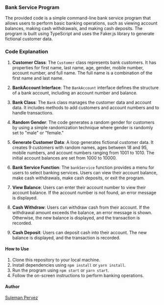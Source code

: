 ### Bank Service Program

The provided code is a simple command-line bank service program that allows users to perform basic banking operations, such as viewing account balances, making cash withdrawals, and making cash deposits. The program is built using TypeScript and uses the Faker.js library to generate fictional customer data.

### Code Explanation

1. **Customer Class**: The `Customer` class represents bank customers. It has properties for first name, last name, age, gender, mobile number, account number, and full name. The full name is a combination of the first name and last name.

2. **BankAccount Interface**: The `BankAccount` interface defines the structure of a bank account, including an account number and balance.

3. **Bank Class**: The `Bank` class manages the customer data and account data. It includes methods to add customers and account numbers and to handle transactions.

4. **Random Gender**: The code generates a random gender for customers by using a simple randomization technique where gender is randomly set to "male" or "female."

5. **Generate Customer Data**: A loop generates fictional customer data. It creates 9 customers with random names, ages between 18 and 95, mobile numbers, and account numbers ranging from 1001 to 1010. The initial account balances are set from 1000 to 10000.

6. **Bank Service Function**: The `bankService` function provides a menu for users to select banking services. Users can view their account balance, make cash withdrawals, make cash deposits, or exit the program.

7. **View Balance**: Users can enter their account number to view their account balance. If the account number is not found, an error message is displayed.

8. **Cash Withdraw**: Users can withdraw cash from their account. If the withdrawal amount exceeds the balance, an error message is shown. Otherwise, the new balance is displayed, and the transaction is recorded.

9. **Cash Deposit**: Users can deposit cash into their account. The new balance is displayed, and the transaction is recorded.

#### How to Use

1. Clone this repository to your local machine.
2. Install dependencies using `npm install` or `yarn install`.
3. Run the program using `npm start` or `yarn start`.
4. Follow the on-screen instructions to perform banking operations.

#### Author

[Suleman Pervez](https://github.com/Suleman1411)
